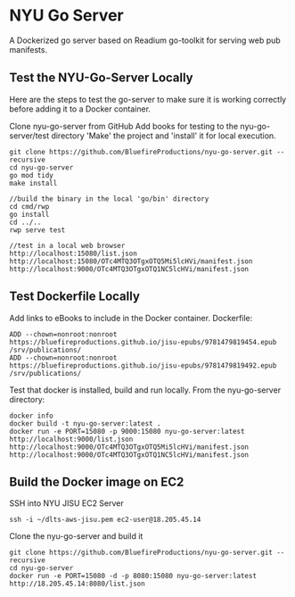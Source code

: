 # NYU Go Server
A Dockerized go server based on Readium go-toolkit for serving web pub manifests.

## Test the NYU-Go-Server Locally
Here are the steps to test the go-server to make sure it is working correctly before adding it to a Docker container.

Clone nyu-go-server from GitHub
Add books for testing to the nyu-go-server/test directory
'Make' the project and 'install' it for local execution.

```
git clone https://github.com/BluefireProductions/nyu-go-server.git --recursive
cd nyu-go-server
go mod tidy
make install

//build the binary in the local 'go/bin' directory
cd cmd/rwp
go install 
cd ../..
rwp serve test

//test in a local web browser
http://localhost:15080/list.json
http://localhost:15080/OTc4MTQ3OTgxOTQ5Mi5lcHVi/manifest.json
http://localhost:9000/OTc4MTQ3OTgxOTQ1NC5lcHVi/manifest.json
```

## Test Dockerfile Locally
Add links to eBooks to include in the Docker container.
Dockerfile:

```
ADD --chown=nonroot:nonroot https://bluefireproductions.github.io/jisu-epubs/9781479819454.epub /srv/publications/
ADD --chown=nonroot:nonroot https://bluefireproductions.github.io/jisu-epubs/9781479819492.epub /srv/publications/
```

Test that docker is installed, build and run locally.
From the nyu-go-server directory:

```
docker info
docker build -t nyu-go-server:latest .
docker run -e PORT=15080 -p 9000:15080 nyu-go-server:latest
http://localhost:9000/list.json
http://localhost:9000/OTc4MTQ3OTgxOTQ5Mi5lcHVi/manifest.json
http://localhost:9000/OTc4MTQ3OTgxOTQ1NC5lcHVi/manifest.json
```

## Build the Docker image on EC2

SSH into NYU JISU EC2 Server

```
ssh -i ~/dlts-aws-jisu.pem ec2-user@18.205.45.14
```

Clone the nyu-go-server and build it

```
git clone https://github.com/BluefireProductions/nyu-go-server.git --recursive
cd nyu-go-server
docker run -e PORT=15080 -d -p 8080:15080 nyu-go-server:latest
http://18.205.45.14:8080/list.json
```

